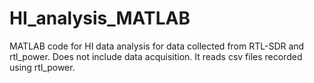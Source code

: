 # HI_analysis_MATLAB
MATLAB code for HI data analysis for data collected from RTL-SDR and rtl_power.
Does not include data acquisition.
It reads csv files recorded using rtl_power.

